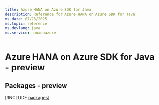 ```yaml
---
title: Azure HANA on Azure SDK for Java
description: Reference for Azure HANA on Azure SDK for Java
ms.date: 07/23/2025
ms.topic: reference
ms.devlang: java
ms.service: hanaonazure
---
```

# Azure HANA on Azure SDK for Java - preview
## Packages - preview
[!INCLUDE [packages](hana-on-azure-index.md)]
